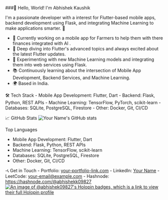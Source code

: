 ###👋 Hello, World! I'm Abhishek Kaushik

I'm a passionate developer with a interest for Flutter-based mobile apps, backend development using Flask, and integrating Machine Learning to make applications smarter. 🚀

  - 🔭 Currently working on a mobile app for Farmers to help them with there finances integrated with AI .
  - 🌱 Deep diving into Flutter's advanced topics and always excited about the latest Flutter updates.
  - 🤖 Experimenting with new Machine Learning models and integrating them into web services using Flask.
  - 📚 Continuously learning about the intersection of Mobile App Development, Backend Services, and Machine Learning.
  - 🌍 Based in India.

    
🛠 Tech Stack
    - Mobile App Development: Flutter, Dart
    - Backend: Flask, Python, REST APIs
    - Machine Learning: TensorFlow, PyTorch, scikit-learn
    - Databases: SQLite, PostgreSQL, Firestore
    - Other: Docker, Git, CI/CD
   
    
📈 GitHub Stats
    ![Your Name's GitHub stats](https://github-readme-stats.vercel.app/api?username=abhishek09827)


Top Languages


  - Mobile App Development: Flutter, Dart
  - Backend: Flask, Python, REST APIs
  - Machine Learning: TensorFlow, scikit-learn
  - Databases: SQLite, PostgreSQL, Firestore
  - Other: Docker, Git, CI/CD
 

-📞 Get in Touch
    - Portfolio: [your-portfolio-link.com](https://github.com/abhishek09827/abhishek09827)
    - LinkedIn: [Your Name](https://www.linkedin.com/in/abhishek-kaushik-0a6a16243/)
    -  LeetCode: [your-email@example.com](https://leetcode.com/abhishekk09827/)
    - Hashnode: https://hashnode.com/@abhishekk09827
[![An image of @abhishek09827's Holopin badges, which is a link to view their full Holopin profile](https://holopin.me/abhishek09827)](https://holopin.io/@abhishek09827)

<!--
**abhishek09827/abhishek09827** is a ✨ _special_ ✨ repository because its `README.md` (this file) appears on your GitHub profile.

Here are some ideas to get you started:

- 🔭 I’m currently working on ...
- 🌱 I’m currently learning ...
- 👯 I’m looking to collaborate on ...
- 🤔 I’m looking for help with ...
- 💬 Ask me about ...
- 📫 How to reach me: ...
- 😄 Pronouns: ...
- ⚡ Fun fact: ...
-->

